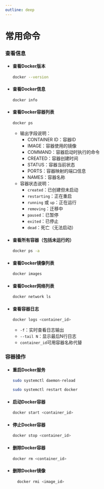 ```yaml
---
outline: deep
---
```


# 常用命令

### 查看信息

- #### 查看Docker版本
  ```bash
  docker --version
  ```
- #### 查看Docker信息
  ```bash
  docker info
  ```
- #### 查看Docker容器列表
  ```bash
  docker ps
  ```
    - 输出字段说明：
        - CONTAINER ID：容器ID
        - IMAGE：容器使用的镜像
        - COMMAND：容器启动时执行的命令
        - CREATED：容器创建时间
        - STATUS：容器当前状态
        - PORTS：容器映射的端口信息
        - NAMES：容器名称
    - 容器状态说明：
        - `created`：已创建但未启动
        - `restarting`：正在重启
        - `running` 或 `up`：正在运行
        - `removing`：迁移中
        - `paused`：已暂停
        - `exited`：已停止
        - `dead`：死亡（无法启动）

- #### 查看所有容器（包括未运行的）
  ```bash
  docker ps -a
  ```
- #### 查看Docker镜像列表
  ```bash
  docker images
  ```
- #### 查看Docker网络列表
  ```bash
  docker network ls
  ```
- #### 查看容器日志
  ```bash
  docker logs <container_id>
  ```
    - `-f`：实时查看日志输出
    - `--tail N`：显示最后N行日志
    - `container_id`可用容器名称代替

### 容器操作

- #### 重启Docker服务
  ```bash
  sudo systemctl daemon-reload
  ```
  ```bash
  sudo systemctl restart docker
  ```
- #### 启动Docker容器
  ```bash
  docker start <container_id>
  ```
- #### 停止Docker容器
  ```bash
  docker stop <container_id>
  ```
- #### 删除Docker容器
  ```bash
  docker rm <container_id>
  ```
- #### 删除Docker镜像
  ```bash
    docker rmi <image_id>
  ```
